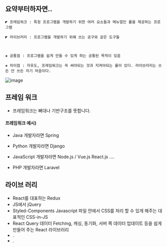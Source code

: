 ## 요약부터하자면..

```
◤ 프레임워크 : 특정 프로그램을 개발하기 위한 여러 요소들과 메뉴얼인 룰을 제공하는 프로그램

◤ 라이브러리 : 프로그램을 개발하기 위해 쓰는 공구와 같은 도구들



❖ 공통점 : 프로그램을 쉽게 만들 수 있게 하는 공통된 목적이 있음

❖ 차이점 : 자유도, 프레임워크는 꼭 써야되는 것과 지켜야되는 룰이 있다. 라이브러리는 쓰든 안 쓰든 자기 마음이다.
```
![image](https://user-images.githubusercontent.com/110442250/225163080-4d91bf76-6986-4fe8-8751-7dfcbe45a120.png)

## 프레임 워크

- 프레임워크는 뼈대나 기반구조를 뜻합니다.


#### 프레임워크 예시)

- Java 개발자라면 Spring

- Python 개발자라면 Django

- JavaScript 개발자라면 Node.js / Vue.js React.js ....

- PHP 개발자라면 Laravel

## 라이브 러리

- React를 대표하는 Redux
- JS에서 jQuery
- Styled-Components Javascript 파일 안에서 CSS를 처리 할 수 있게 해주는 대표적인 CSS-in-JS
- React Query 데이터 Fetching, 캐싱, 동기화, 서버 쪽 데이터 업데이트 등을 쉽게 만들어 주는 React 라이브러리
- .
- .
